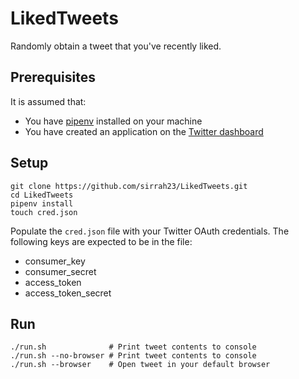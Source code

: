 # LikedTweets
Randomly obtain a tweet that you've recently liked.

## Prerequisites
It is assumed that:

- You have [pipenv](https://docs.pipenv.org/) installed on your machine
- You have created an application on the [Twitter dashboard](https://apps.twitter.com/)

## Setup
```
git clone https://github.com/sirrah23/LikedTweets.git
cd LikedTweets
pipenv install
touch cred.json
```

Populate the `cred.json` file with your Twitter OAuth credentials. The
following keys are expected to be in the file:

- consumer_key 
- consumer_secret
- access_token
- access_token_secret

## Run
```
./run.sh              # Print tweet contents to console
./run.sh --no-browser # Print tweet contents to console
./run.sh --browser    # Open tweet in your default browser
```
